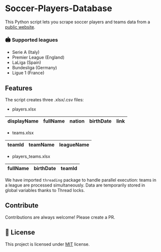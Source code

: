 # Soccer-Players-Database

This Python script lets you scrape soccer players and teams data from a [public website](https://www.bdfutbol.com/en/index.html).

### 🏟️ Supported leagues
* Serie A (Italy)
* Premier League (England)
* LaLiga (Spain)
* Bundesliga (Germany)
* Ligue 1 (France)

## Features

The script creates three .xlsx/.csv files:

* players.xlsx
 
| displayName | fullName | nation | **birthDate** | link |
|-------------|----------|--------|---------------|------|
* teams.xlsx
 
| teamId | teamName | leagueName |
|--------|----------|------------|
* players_teams.xlsx
 
| fullName | birthDate | teamId | 
|----------|-----------|--------|

We have imported `threading` package to handle parallel execution: teams in a league are processed simultaneously. 
Data are temporarily stored in global variables thanks to Thread locks.

## Contribute

Contributions are always welcome! Please create a PR.
## :pencil: License

This project is licensed under [MIT](https://opensource.org/licenses/MIT) license.
